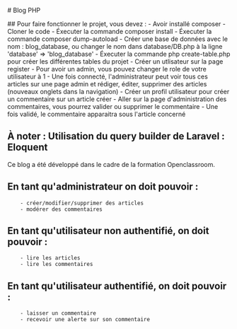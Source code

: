 # Blog PHP

## Pour faire fonctionner le projet, vous devez :
        - Avoir installé composer
        - Cloner le code 
        - Éxecuter la commande composer install
        - Éxecuter la commande composer dump-autoload
        - Créer une base de données avec le nom : blog_database, ou changer le nom dans database/DB.php à la ligne 'database' => 'blog_database'
        - Éxecuter la commande php create-table.php pour créer les différentes tables du projet
        - Créer un utlisateur sur la page register
        - Pour avoir un admin, vous pouvez changer le role de votre utilisateur à 1
        - Une fois connecté, l'administrateur peut voir tous ces articles sur une page admin et rédiger, éditer, supprimer des articles (nouveaux onglets dans la navigation)
        - Créer un profil utilisateur pour créer un commentaire sur un article créer
        - Aller sur la page d'administration des commentaires, vous pourrez valider ou supprimer le commentaire
        - Une fois validé, le commentaire apparaitra sous l'article concerné

## À noter : Utilisation du query builder de Laravel : Eloquent

Ce blog a été développé dans le cadre de la formation Openclassroom.

## En tant qu'administrateur on doit pouvoir : 
        - créer/modifier/supprimer des articles 
        - modérer des commentaires

## En tant qu'utilisateur non authentifié, on doit pouvoir :
        - lire les articles 
        - lire les commentaires

## En tant qu'utilisateur authentifié, on doit pouvoir : 
        - laisser un commentaire
        - recevoir une alerte sur son commentaire